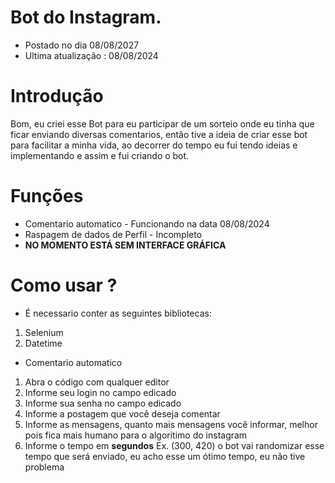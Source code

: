 # Bot do Instagram.

* Postado no dia 08/08/2027
* Ultima atualização : 08/08/2024

# Introdução
Bom, eu criei esse Bot para eu participar de um sorteio onde eu tinha que ficar enviando diversas comentarios, então tive a ideia de criar esse bot para facilitar a minha vida,
ao decorrer do tempo eu fui tendo ideias e implementando e assim e fui criando o bot.

# Funções
* Comentario automatico - Funcionando na data 08/08/2024
* Raspagem de dados de Perfil - Incompleto
* **NO MOMENTO ESTÁ SEM INTERFACE GRÁFICA**


# Como usar ?
* É necessario conter as seguintes bibliotecas:
1. Selenium
2. Datetime


* Comentario automatico
1. Abra o código com qualquer editor
2. Informe seu login no campo edicado
3. Informe sua senha no campo edicado
4. Informe a postagem que você deseja comentar
5. Informe as mensagens, quanto mais mensagens você informar, melhor pois fica mais humano para o algoritimo do instagram
6. Informe o tempo em **segundos** Ex. (300, 420) o bot vai randomizar esse tempo que será enviado, eu acho esse um ótimo tempo, eu não tive problema
